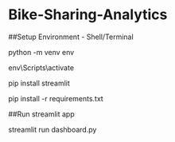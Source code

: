 # Bike-Sharing-Analytics

##Setup Environment - Shell/Terminal

python -m venv env

env\Scripts\activate

pip install streamlit 

pip install -r requirements.txt

##Run streamlit app

streamlit run dashboard.py


